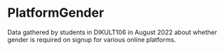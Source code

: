 # PlatformGender
Data gathered by students in DIKULT106 in August 2022 about whether gender is required on signup for various online platforms.
